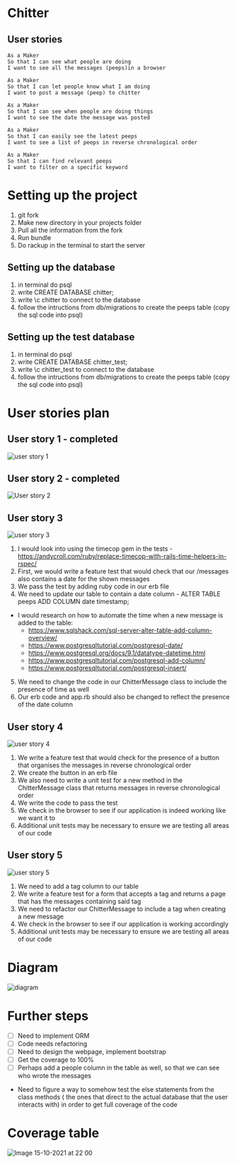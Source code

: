 # Chitter 
## User stories
```
As a Maker
So that I can see what people are doing
I want to see all the messages (peeps)in a browser

As a Maker
So that I can let people know what I am doing  
I want to post a message (peep) to chitter

As a Maker
So that I can see when people are doing things
I want to see the date the message was posted

As a Maker
So that I can easily see the latest peeps
I want to see a list of peeps in reverse chronological order

As a Maker
So that I can find relevant peeps
I want to filter on a specific keyword

```

# Setting up the project
1. git fork
2. Make new directory in your projects folder
3. Pull all the information from the fork 
4. Run bundle
5. Do rackup in the terminal to start the server

## Setting up the database
1. in terminal do psql
2. write CREATE DATABASE chitter;
3. write \c chitter to connect to the database
4. follow the intructions from db/migrations to create the peeps table (copy the sql code into psql)

## Setting up the test database
1. in terminal do psql
2. write CREATE DATABASE chitter_test;
3. write \c chitter_test to connect to the database
4. follow the intructions from db/migrations to create the peeps table (copy the sql code into psql)

# User stories plan
## User story 1 - completed
![user story 1](https://user-images.githubusercontent.com/80968551/137552333-823927bd-4d8f-408a-be25-0194d173f4be.JPG)
## User story 2 - completed
![User story 2](https://user-images.githubusercontent.com/80968551/137552335-33e05e55-7d76-45f3-a436-e8b08670bd04.JPG)
## User story 3 
![user story 3](https://user-images.githubusercontent.com/80968551/137552336-bffe956f-6a0e-4bd2-b361-4056ada50f85.JPG)
1. I would look into using the timecop gem in the tests - https://andycroll.com/ruby/replace-timecop-with-rails-time-helpers-in-rspec/ 
2. First, we would write a feature test that would check that our /messages also contains a date for the shown messages   
3. We pass the test by adding ruby code in our erb file
4. We need to update our table to contain a date column - ALTER TABLE peeps ADD COLUMN date timestamp;
  - I would research on how to automate the time when a new message is added to the table:
      - https://www.sqlshack.com/sql-server-alter-table-add-column-overview/
      - https://www.postgresqltutorial.com/postgresql-date/ 
      - https://www.postgresql.org/docs/9.1/datatype-datetime.html 
      - https://www.postgresqltutorial.com/postgresql-add-column/
      - https://www.postgresqltutorial.com/postgresql-insert/
5. We need to change the code in our ChitterMessage class to include the presence of time as well
6. Our erb code and app.rb should also be changed to reflect the presence of the date column
## User story 4 
![user story 4](https://user-images.githubusercontent.com/80968551/137552339-f9efbcb9-a1bc-4b92-bdbe-3d054c4c9fec.JPG)
1. We write a feature test that would check for the presence of a button that organises the messages in reverse chronological order
2. We create the button in an erb file 
2. We also need to write a unit test for a new method in the ChitterMessage class that returns messages in reverse chronological order
3. We write the code to pass the test
4. We check in the browser to see if our application is indeed working like we want it to 
5. Additional unit tests may be necessary to ensure we are testing all areas of our code

## User story 5
![user story 5](https://user-images.githubusercontent.com/80968551/137552340-72d8097b-e64d-489f-b3f1-31e7ad163d20.JPG)
1. We need to add a tag column to our table
2. We write a feature test for a form that accepts a tag and returns a page that has the messages containing said tag
3. We need to refactor our ChitterMessage to include a tag when creating a new message
4. We check in the browser to see if our application is working accordingly
5. Additional unit tests may be necessary to ensure we are testing all areas of our code

# Diagram
![diagram](https://user-images.githubusercontent.com/80968551/137552732-312aff29-bd16-460b-bea4-2c71da5ce6db.jpg)



# Further steps
- [ ] Need to implement ORM 
- [ ] Code needs refactoring
- [ ] Need to design the webpage, implement bootstrap
- [ ] Get the coverage to 100%
- [ ] Perhaps add a people column in the table as well, so that we can see who wrote the messages
* Need to figure a way to somehow test the else statements from the class methods ( the ones that direct to the actual database that the user interacts with) in order to get full coverage of the code

# Coverage table

![Image 15-10-2021 at 22 00](https://user-images.githubusercontent.com/80968551/137553087-437b5db7-2319-4694-a6e2-2e0870eb05a0.jpg)

